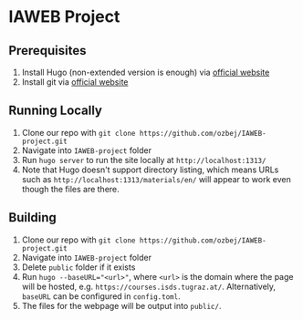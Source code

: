 # IAWEB Project

## Prerequisites
1. Install Hugo (non-extended version is enough) via [official website](https://gohugo.io/installation/)
2. Install git via [official website](https://git-scm.com/book/en/v2/Getting-Started-Installing-Git)

## Running Locally
1. Clone our repo with `git clone https://github.com/ozbej/IAWEB-project.git`
2. Navigate into `IAWEB-project` folder
3. Run `hugo server` to run the site locally at `http://localhost:1313/`
4. Note that Hugo doesn't support directory listing, which means URLs such as `http://localhost:1313/materials/en/` will appear to work even though the files are there.

## Building
1. Clone our repo with `git clone https://github.com/ozbej/IAWEB-project.git`
2. Navigate into `IAWEB-project` folder
3. Delete `public` folder if it exists
3. Run `hugo --baseURL="<url>"`, where `<url>` is the domain where the page will be hosted, e.g. `https://courses.isds.tugraz.at/`. Alternatively, `baseURL` can be configured in `config.toml`.
4. The files for the webpage will be output into `public/`.

